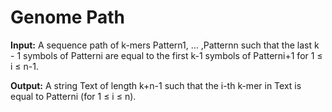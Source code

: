 # **Genome Path**

**Input:** A sequence path of k-mers Pattern1, … ,Patternn such that the last k - 1 symbols of Patterni are equal to the first k-1 symbols of Patterni+1 for 1 ≤ i ≤ n-1.
     
**Output:** A string Text of length k+n-1 such that the i-th k-mer in Text is equal to Patterni (for 1 ≤ i ≤ n).